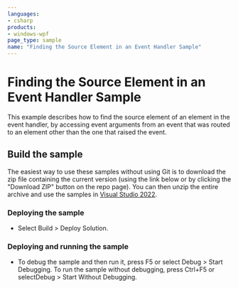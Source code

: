 ```yaml
---
languages:
- csharp
products:
- windows-wpf
page_type: sample
name: "Finding the Source Element in an Event Handler Sample"
---
```


# Finding the Source Element in an Event Handler Sample
This example describes how to find the source element of an element in the event handler, by accessing event arguments from an event that was routed to an element other than the one that raised the event.

## Build the sample
The easiest way to use these samples without using Git is to download the zip file containing the current version (using the link below or by clicking the "Download ZIP" button on the repo page). You can then unzip the entire archive and use the samples in [Visual Studio 2022](https://www.visualstudio.com/wpf-vs).

### Deploying the sample
- Select Build > Deploy Solution. 

### Deploying and running the sample
- To debug the sample and then run it, press F5 or select Debug >  Start Debugging. To run the sample without debugging, press Ctrl+F5 or selectDebug > Start Without Debugging. 



